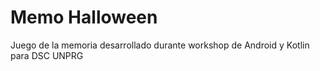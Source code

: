 # Memo Halloween

Juego de la memoria desarrollado durante workshop de Android y Kotlin para DSC UNPRG
